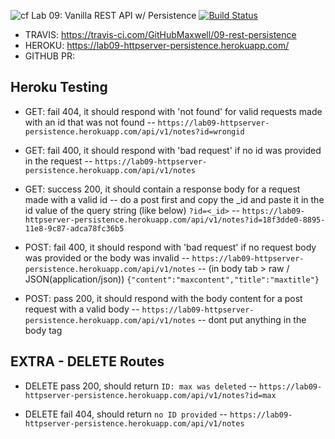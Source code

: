![cf](https://i.imgur.com/7v5ASc8.png) Lab 09: Vanilla REST API w/ Persistence [![Build Status](https://travis-ci.com/GitHubMaxwell/09-rest-persistence.svg?branch=master)](https://travis-ci.com/GitHubMaxwell/09-rest-persistence)

* TRAVIS: https://travis-ci.com/GitHubMaxwell/09-rest-persistence
* HEROKU: https://lab09-httpserver-persistence.herokuapp.com/ 
* GITHUB PR: 

## Heroku Testing

* GET: fail 404, it should respond with 'not found' for valid requests made with an id that was not found
-- `https://lab09-httpserver-persistence.herokuapp.com/api/v1/notes?id=wrongid`

* GET: fail 400, it should respond with 'bad request' if no id was provided in the request
-- `https://lab09-httpserver-persistence.herokuapp.com/api/v1/notes`

* GET: success 200, it should contain a response body for a request made with a valid id
-- do a post first and copy the _id and paste it in the id value of the query string (like below) `?id=<_id>`
-- `https://lab09-httpserver-persistence.herokuapp.com/api/v1/notes?id=18f3dde0-8895-11e8-9c87-adca78fc36b5`

* POST: fail 400, it should respond with 'bad request' if no request body was provided or the body was invalid
-- `https://lab09-httpserver-persistence.herokuapp.com/api/v1/notes`
-- (in body tab > raw / JSON(application/json))    `{"content":"maxcontent","title":"maxtitle"}`

* POST: pass 200, it should respond with the body content for a post request with a valid body
-- `https://lab09-httpserver-persistence.herokuapp.com/api/v1/notes`
-- dont put anything in the body tag


## EXTRA - DELETE Routes

* DELETE pass 200, should return `ID: max was deleted`
-- `https://lab09-httpserver-persistence.herokuapp.com/api/v1/notes?id=max`

* DELETE fail 404, should return `no ID provided`
-- `https://lab09-httpserver-persistence.herokuapp.com/api/v1/notes`